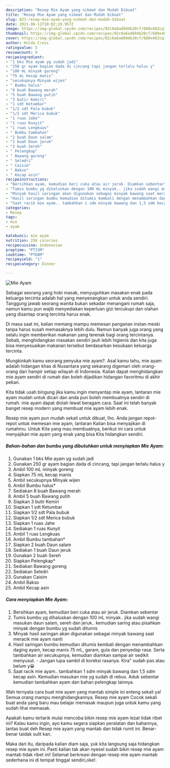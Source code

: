```yaml
---
description: "Resep Mie Ayam yang nikmat dan Mudah Dibuat"
title: "Resep Mie Ayam yang nikmat dan Mudah Dibuat"
slug: 823-resep-mie-ayam-yang-nikmat-dan-mudah-dibuat
date: 2021-06-11T10:02:29.957Z
image: https://img-global.cpcdn.com/recipes/02c0a6ad604b20cf/680x482cq70/mie-ayam-foto-resep-utama.jpg
thumbnail: https://img-global.cpcdn.com/recipes/02c0a6ad604b20cf/680x482cq70/mie-ayam-foto-resep-utama.jpg
cover: https://img-global.cpcdn.com/recipes/02c0a6ad604b20cf/680x482cq70/mie-ayam-foto-resep-utama.jpg
author: Hulda Cross
ratingvalue: 5
reviewcount: 9
recipeingredient:
- "1 bks Mie ayam yg sudah jadi"
- "250 gr ayam bagian dada di cincang tapi jangan terlalu halus y"
- "100 mL minyak goreng"
- "75 mL kecap manis"
- "secukupnya Minyak wijen"
- " Bumbu halus"
- "8 buah Bawang merah"
- "5 buah Bawang putih"
- "3 butir Kemiri"
- "1 sdt Ketumbar"
- "1/2 sdt Pala bubuk"
- "1/2 sdt Merica bubuk"
- "1 ruas Jahe"
- "1 ruas Kunyit"
- "1 ruas Lengkuas"
- " Bumbu tambahan"
- "2 buah Daun salam"
- "1 buah Daun jeruk"
- "2 buah Sereh"
- " Pelengkap"
- " Bawang goreng"
- " Seledri"
- " Caisim"
- " Bakso"
- " Kecap asin"
recipeinstructions:
- "Bersihkan ayam, kemudian beri cuka atau air jeruk. Diamkan sebentar"
- "Tumis bumbu yg dihaluskan dengan 100 mL minyak.. jika sudah wangi masukan daun salam, sereh dan jeruk.. kemudian saring atau pisahkan minyak dengan bumbu yg sudah ditumis"
- "Minyak hasil saringan akan digunakan sebagai minyak bawang saat meracik mie ayam nanti"
- "Hasil saringan bumbu kemudian ditumis kembali dengan menambahkan daging ayam, kecap manis 75 mL, garam, gula dan penyedap rasa. Serta tambahkan air secukupnya, kemudian diamkan sampai air sedikit menyusut. Jangan lupa sambil di koreksi rasanya. Kira&#34; sudah pas atau belum y😀"
- "Saat racik mie ayam.. tambahkan 1 sdm minyak bawang dan 1,5 sdm kecap asin. Kemudian masukan mie yg sudah di rebus. Aduk sebentar kemudian tambahkan ayam dan bahan pelengkap lainnya."
categories:
- Resep
tags:
- mie
- ayam

katakunci: mie ayam 
nutrition: 256 calories
recipecuisine: Indonesian
preptime: "PT33M"
cooktime: "PT60M"
recipeyield: "1"
recipecategory: Dinner

---
```



![Mie Ayam](https://img-global.cpcdn.com/recipes/02c0a6ad604b20cf/680x482cq70/mie-ayam-foto-resep-utama.jpg)

Sebagai seorang yang hobi masak, menyuguhkan masakan enak pada keluarga tercinta adalah hal yang menyenangkan untuk anda sendiri. Tanggung jawab seorang  wanita bukan sekadar menangani rumah saja, namun kamu pun wajib menyediakan keperluan gizi tercukupi dan olahan yang disantap orang tercinta harus enak.

Di masa  saat ini, kalian memang mampu memesan panganan instan meski tanpa harus susah memasaknya lebih dulu. Namun banyak juga orang yang selalu ingin memberikan makanan yang terenak bagi orang tercintanya. Sebab, menghidangkan masakan sendiri jauh lebih higienis dan kita juga bisa menyesuaikan makanan tersebut berdasarkan kesukaan keluarga tercinta. 



Mungkinkah kamu seorang penyuka mie ayam?. Asal kamu tahu, mie ayam adalah hidangan khas di Nusantara yang sekarang digemari oleh orang-orang dari hampir setiap wilayah di Indonesia. Kalian dapat menghidangkan mie ayam sendiri di rumah dan boleh dijadikan hidangan favoritmu di akhir pekan.

Kita tidak usah bingung jika kamu ingin menyantap mie ayam, lantaran mie ayam mudah untuk dicari dan anda pun boleh membuatnya sendiri di rumah. mie ayam dapat diolah lewat beragam cara. Saat ini telah banyak banget resep modern yang membuat mie ayam lebih enak.

Resep mie ayam pun mudah sekali untuk dibuat, lho. Anda jangan repot-repot untuk memesan mie ayam, lantaran Kalian bisa menyajikan di rumahmu. Untuk Kita yang mau membuatnya, berikut ini cara untuk menyajikan mie ayam yang enak yang bisa Kita hidangkan sendiri.

<!--inarticleads1-->

##### Bahan-bahan dan bumbu yang dibutuhkan untuk menyiapkan Mie Ayam:

1. Gunakan 1 bks Mie ayam yg sudah jadi
1. Gunakan 250 gr ayam bagian dada di cincang, tapi jangan terlalu halus y
1. Ambil 100 mL minyak goreng
1. Siapkan 75 mL kecap manis
1. Ambil secukupnya Minyak wijen
1. Ambil  Bumbu halus*
1. Sediakan 8 buah Bawang merah
1. Ambil 5 buah Bawang putih
1. Siapkan 3 butir Kemiri
1. Siapkan 1 sdt Ketumbar
1. Siapkan 1/2 sdt Pala bubuk
1. Siapkan 1/2 sdt Merica bubuk
1. Siapkan 1 ruas Jahe
1. Sediakan 1 ruas Kunyit
1. Ambil 1 ruas Lengkuas
1. Ambil  Bumbu tambahan*
1. Siapkan 2 buah Daun salam
1. Sediakan 1 buah Daun jeruk
1. Gunakan 2 buah Sereh
1. Siapkan  Pelengkap*
1. Sediakan  Bawang goreng
1. Sediakan  Seledri
1. Gunakan  Caisim
1. Ambil  Bakso
1. Ambil  Kecap asin




<!--inarticleads2-->

##### Cara menyiapkan Mie Ayam:

1. Bersihkan ayam, kemudian beri cuka atau air jeruk. Diamkan sebentar
1. Tumis bumbu yg dihaluskan dengan 100 mL minyak.. jika sudah wangi masukan daun salam, sereh dan jeruk.. kemudian saring atau pisahkan minyak dengan bumbu yg sudah ditumis
1. Minyak hasil saringan akan digunakan sebagai minyak bawang saat meracik mie ayam nanti
1. Hasil saringan bumbu kemudian ditumis kembali dengan menambahkan daging ayam, kecap manis 75 mL, garam, gula dan penyedap rasa. Serta tambahkan air secukupnya, kemudian diamkan sampai air sedikit menyusut. - Jangan lupa sambil di koreksi rasanya. Kira&#34; sudah pas atau belum y😀
1. Saat racik mie ayam.. tambahkan 1 sdm minyak bawang dan 1,5 sdm kecap asin. Kemudian masukan mie yg sudah di rebus. Aduk sebentar kemudian tambahkan ayam dan bahan pelengkap lainnya.




Wah ternyata cara buat mie ayam yang mantab simple ini enteng sekali ya! Semua orang mampu menghidangkannya. Resep mie ayam Cocok sekali buat anda yang baru mau belajar memasak maupun juga untuk kamu yang sudah lihai memasak.

Apakah kamu tertarik mulai mencoba bikin resep mie ayam lezat tidak ribet ini? Kalau kamu ingin, ayo kamu segera siapkan peralatan dan bahannya, lantas buat deh Resep mie ayam yang mantab dan tidak rumit ini. Benar-benar taidak sulit kan. 

Maka dari itu, daripada kalian diam saja, yuk kita langsung saja hidangkan resep mie ayam ini. Pasti kalian tak akan nyesel sudah bikin resep mie ayam mantab tidak ribet ini! Selamat berkreasi dengan resep mie ayam mantab sederhana ini di tempat tinggal sendiri,oke!.


